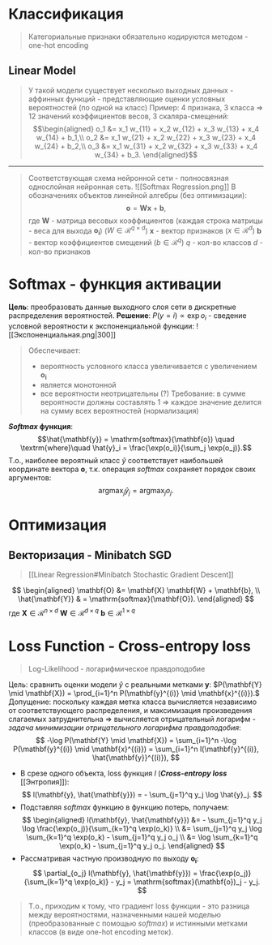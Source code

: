 # Классификация
> Категориальные признаки обязательно кодируются методом - one-hot encoding
## Linear Model
> У такой модели существует несколько выходных данных - аффинных функций - представляющие оценки условных вероятностей (по одной на класс)
> Пример: 4 признака, 3 класса => 12 значений коэффициентов весов, 3 скаляра-смещений:$$\begin{aligned}
o_1 &= x_1 w_{11} + x_2 w_{12} + x_3 w_{13} + x_4 w_{14} + b_1,\\
o_2 &= x_1 w_{21} + x_2 w_{22} + x_3 w_{23} + x_4 w_{24} + b_2,\\
o_3 &= x_1 w_{31} + x_2 w_{32} + x_3 w_{33} + x_4 w_{34} + b_3.
\end{aligned}$$

---
> Соответствующая схема нейронной сети - полносвязная однослойная нейронная сеть.
> ![[Softmax Regression.png]]
В обозначениях объектов линейной алгебры (без оптимизации): $$\mathbf{o}=\mathbf{W}\mathbf{x} + \mathbf{b},$$где $\mathbf{W}$ - матрица весовых коэффициентов (каждая строка матрицы - веса для выхода $\mathbf{o_i}$) ($W \in \mathcal{R}^{q\times d}$)
$\mathbf{x}$ - вектор признаков ($x \in \mathcal{R}^d$)
$\mathbf{b}$ - вектор коэффициентов смещений ($b \in \mathcal{R}^{q}$)
$q$ - кол-во классов
$d$ - кол-во признаков

# Softmax - функция активации
**Цель**: преобразовать данные выходного слоя сети в дискретные распределения вероятностей.
**Решение**: $P(y = i) \propto \exp o_i$ - сведение условной вероятности к экспоненциальной функции: ![[Экспоненциальная.png|300]]
> Обеспечивает: 
> - вероятность условного класса увеличивается с увеличением $\mathbf{o_i}$
> - является монотонной
> - все вероятности неотрицательны (?)
> Требование: в сумме вероятности должны составлять $1$ => каждое значение делится на сумму всех вероятностей (нормализация)

**$Softmax$ функция**:$$\hat{\mathbf{y}} = \mathrm{softmax}(\mathbf{o}) \quad \textrm{where}\quad \hat{y}_i = \frac{\exp(o_i)}{\sum_j \exp(o_j)}.$$Т.о., наиболее вероятный класс $\hat{y}$ соответствует наибольшей координате вектора $\mathbf{o}$, т.к. операция $softmax$ сохраняет порядок своих аргументов: 
$$
\operatorname*{argmax}_j \hat y_j = \operatorname*{argmax}_j o_j.
$$

# Оптимизация
## Векторизация - Minibatch SGD

> [[Linear Regression#Minibatch Stochastic Gradient Descent]]

$$ \begin{aligned} \mathbf{O} &= \mathbf{X} \mathbf{W} + \mathbf{b}, \\ \hat{\mathbf{Y}} & = \mathrm{softmax}(\mathbf{O}). \end{aligned} $$
где $\mathbf{X} \in \mathcal{R}^{n \times d}$
$\mathbf{W} \in \mathcal{R}^{d \times q}$
$\mathbf{b} \in \mathcal{R}^{1 \times q}$

# Loss Function - Cross-entropy loss
> Log-Likelihood - логарифмическое правдоподобие

Цель: сравнить оценки модели $\hat{y}$ с реальными метками $\mathbf{y}$: $P(\mathbf{Y} \mid \mathbf{X}) = \prod_{i=1}^n P(\mathbf{y}^{(i)} \mid \mathbf{x}^{(i)}).$
Допущение: поскольку каждая метка класса вычисляется независимо от соответствующего распределения, и максимизация произведения слагаемых затруднительна => вычисляется отрицательный логарифм - *задача минимизации отрицательного логарифма правдоподобия*: 
$$
-\log P(\mathbf{Y} \mid \mathbf{X}) = \sum_{i=1}^n -\log P(\mathbf{y}^{(i)} \mid \mathbf{x}^{(i)})
= \sum_{i=1}^n l(\mathbf{y}^{(i)}, \hat{\mathbf{y}}^{(i)}),
$$
- В срезе одного объекта, loss функция $l$ (***Cross-entropy loss*** [[Энтропия]]): $$ l(\mathbf{y}, \hat{\mathbf{y}}) = - \sum_{j=1}^q y_j \log \hat{y}_j. $$
- Подставляя $softmax$ функцию в функцию потерь, получаем: 
$$
\begin{aligned}
l(\mathbf{y}, \hat{\mathbf{y}}) &=  - \sum_{j=1}^q y_j \log \frac{\exp(o_j)}{\sum_{k=1}^q \exp(o_k)} \\
&= \sum_{j=1}^q y_j \log \sum_{k=1}^q \exp(o_k) - \sum_{j=1}^q y_j o_j \\
&= \log \sum_{k=1}^q \exp(o_k) - \sum_{j=1}^q y_j o_j.
\end{aligned}
$$
- Рассматривая частную производную по выходу $\mathbf{o_i}$: 
  $$
\partial_{o_j} l(\mathbf{y}, \hat{\mathbf{y}}) = \frac{\exp(o_j)}{\sum_{k=1}^q \exp(o_k)} - y_j = \mathrm{softmax}(\mathbf{o})_j - y_j.
$$
> Т.о., приходим к тому, что градиент loss функции - это разница между вероятностями, назначенными нашей моделью (преобразованные с помощью $softmax$) и истинными метками классов (в виде one-hot encoding меток).